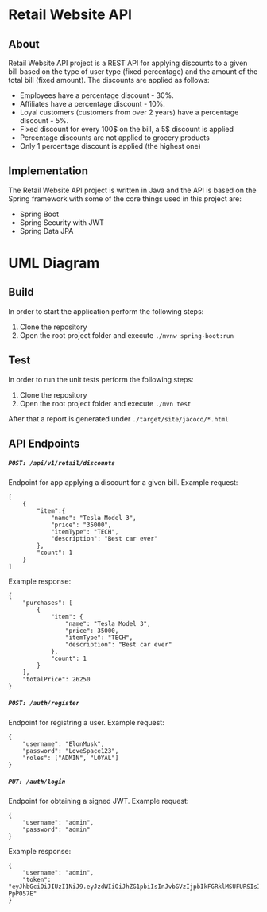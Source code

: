 # Retail Website API
## About
Retail Website API project is a REST API for applying discounts to a given bill based on the type of user type (fixed percentage) and the amount of the total bill (fixed amount). The discounts are applied as follows:
- Employees have a percentage discount - 30%.
- Affiliates have a percentage discount - 10%.
- Loyal customers (customers from over 2 years) have a percentage discount - 5%.
- Fixed discount for every 100$ on the bill, a 5$ discount is applied
- Percentage discounts are not applied to grocery products
- Only 1 percentage discount is applied (the highest one)

 
## Implementation
The Retail Website API project is written in Java and the API is based on the Spring framework with some of the core things used in this project are:
- Spring Boot
- Spring Security with JWT
- Spring Data JPA


# UML Diagram

## Build
In order to start the application perform the following steps:
 1. Clone the repository
 2. Open the root project folder and execute `./mvnw spring-boot:run`
## Test
In order to run the unit tests perform the following steps:
 1. Clone the repository
 2. Open the root project folder and execute `./mvn test`

After that a report is generated under `./target/site/jacoco/*.html`

## API Endpoints
##### `POST: /api/v1/retail/discounts`
Endpoint for app applying a discount for a given bill. Example request:
```
[
    {
        "item":{
            "name": "Tesla Model 3",
            "price": "35000",
            "itemType": "TECH",
            "description": "Best car ever"
        },
        "count": 1
    }
]
```
Example response:
```
{
    "purchases": [
        {
            "item": {
                "name": "Tesla Model 3",
                "price": 35000,
                "itemType": "TECH",
                "description": "Best car ever"
            },
            "count": 1
        }
    ],
    "totalPrice": 26250
}
```
##### `POST: /auth/register`
Endpoint for registring a user. Example request:
```
{
    "username": "ElonMusk",
    "password": "LoveSpace123",
    "roles": ["ADMIN", "LOYAL"]
}
```
##### `PUT: /auth/login`
Endpoint for obtaining a signed JWT. Example request:
```
{
    "username": "admin",
    "password": "admin"
}
```
Example response:
```
{
    "username": "admin",
    "token": "eyJhbGciOiJIUzI1NiJ9.eyJzdWIiOiJhZG1pbiIsInJvbGVzIjpbIkFGRklMSUFURSIsIkxveWFsIl0sImlhdCI6MTU2Mjc4NjYzNCwiZXhwIjoxNTYyNzk2NjM0fQ.df4_kEOyjFA6WzqJwqEct2tz0GAk6QfwgdQ-PpPO57E"
}
```


